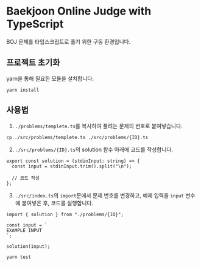 # Baekjoon Online Judge with TypeScript

BOJ 문제를 타입스크립트로 풀기 위한 구동 환경입니다.

## 프로젝트 초기화

yarn을 통해 필요한 모듈을 설치합니다.

```
yarn install
```

## 사용법

1. `./problems/templete.ts`를 복사하여 풀려는 문제의 번호로 붙여넣습니다.

```
cp ./src/problems/templete.ts ./src/problems/{ID}.ts
```

2. `./src/problems/{ID}.ts`의 solution 함수 아래에 코드를 작성합니다.

```
export const solution = (stdinInput: string) => {
  const input = stdinInput.trim().split("\n");

  // 코드 작성
};
```

3. `./src/index.ts`의 `import`문에서 문제 번호를 변경하고, 예제 입력을 `input` 변수에 붙여넣은 후, 코드를 실행합니다.

```
import { solution } from "./problems/{ID}";

const input = `
EXAMPLE INPUT
`;

solution(input);
```

```
yarn test
```

